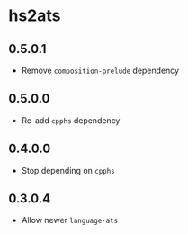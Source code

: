 # hs2ats

## 0.5.0.1

  * Remove `composition-prelude` dependency

## 0.5.0.0

  * Re-add `cpphs` dependency

## 0.4.0.0

  * Stop depending on `cpphs`

## 0.3.0.4

  * Allow newer `language-ats`
